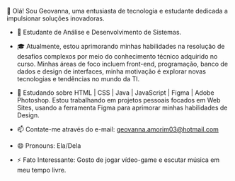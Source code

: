 👋 Olá! Sou Geovanna, uma entusiasta de tecnologia e estudante dedicada a impulsionar soluções inovadoras.

- 🚀 Estudante de Análise e Desenvolvimento de Sistemas.

- 🎓 Atualmente, estou aprimorando minhas habilidades na resolução de desafios complexos por meio do conhecimento técnico adquirido no curso. Minhas áreas de foco incluem front-end, programação, banco de dados e design de interfaces, minha motivação é explorar novas tecnologias e tendências no mundo da TI. 

- 🌱 Estudando sobre HTML | CSS | Java | JavaScript | Figma | Adobe Photoshop. Estou trabalhando em projetos pessoais focados em Web Sites, usando a ferramenta Figma para aprimorar minhas habilidades de Design.  

- 📫 Contate-me através do e-mail: geovanna.amorim03@hotmail.com

- 😄 Pronouns: Ela/Dela

- ⚡ Fato Interessante: Gosto de jogar vídeo-game e escutar música em meu tempo livre. 

